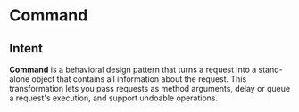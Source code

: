 # Command

## Intent
**Command** is a behavioral design pattern that turns a request into a 
stand-alone object that contains all information about the request. This
transformation lets you pass requests as method arguments, delay or queue
a request's execution, and support undoable operations.
